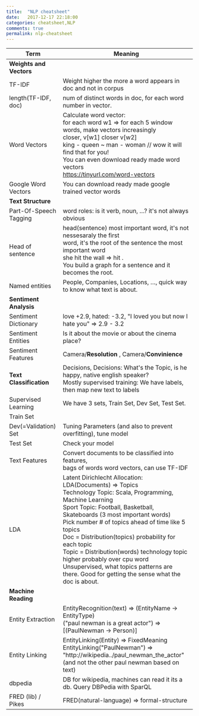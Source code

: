 ```yaml
---
title:  "NLP cheatsheet"
date:   2017-12-17 22:18:00
categories: cheatsheet,NLP
comments: true
permalink: nlp-cheatsheet
---
```


| Term                    | Meaning                                  |
| ----------------------- | ---------------------------------------- |
| **Weights and Vectors** |                                          |
| TF-IDF                  | Weight higher the more a word appears in doc and not in corpus |
| length(TF-IDF, doc)     | num of distinct words in doc, for each word number in vector. |
| Word Vectors            | Calculate word vector:<br/>for each word w1 => for each 5 window words, make vectors increasingly<br />closer, v[w1] closer v[w2]<br />king - queen ~ man - woman // wow it will find that for you!<br />You can even download ready made word vectors<br />https://tinyurl.com/word-vectors |
| Google Word Vectors     | You can download ready made google trained vector words |
| **Text Structure**      |                                          |
| Part-Of-Speech Tagging  | word roles: is it verb, noun, …? it's not always obvious |
| Head of sentence        | head(sentence) most important word, it's not nessesaraly the first<br />word, it's the root of the sentence the most important word<br />she hit the wall => hit .<br />You build a graph for a sentence and it becomes the root. |
| Named entities          | People, Companies, Locations, …, quick way to know what text is about. |
| **Sentiment Analysis**  |                                          |
| Sentiment Dictionary    | love +2.9, hated: -3.2, "I loved you but now I hate you" =>  2.9 - 3.2 |
| Sentiment Entities      | Is it about the movie or about the cinema place? |
| Sentiment Features      | Camera/**Resolution** , Camera/**Convinience** |
| **Text Classification** | Decisions, Decisions: What's the Topic, is he happy, native english speaker?<br />Mostly supervised training: We have labels, then map new text to labels |
| Supervised Learning     | We have 3 sets, Train Set, Dev Set, Test Set. |
| Train Set               |                                          |
| Dev(=Validation) Set    | Tuning Parameters (and also to prevent overfitting), tune model |
| Test Set                | Check your model                         |
| Text Features           | Convert documents to be classified into features, <br />bags of words word vectors, can use TF-IDF |
| LDA                     | Latent Dirichlecht Allocation: LDA(Documents) => Topics<br />Technology Topic: Scala, Programming, Machine Learning  <br />Sport Topic: Football, Basketball, Skateboards (3 most important words)<br />Pick number # of topics ahead of time like 5 topics<br />Doc = Distribution(topics) probability for each topic<br />Topic = Distribution(words) technology topic higher probably over cpu word<br />Unsupervised, what topics patterns are there.  Good for getting the sense what the doc is about. |
| **Machine Reading**     |                                          |
| Entity Extraction       | EntityRecognition(text) => (EntityName -> EntityType)<br />("paul newman is a great actor") => [(PaulNewman -> Person)] |
| Entity Linking          | EntityLinking(Entity) => FixedMeaning<br />EntityLinking("PaulNewman") => "http://wikipedia../paul_newman_the_actor"<br />(and not the other paul newman based on text) |
| dbpedia                 | DB for wikipedia, machines can read it its a db.  Query DBPedia with SparQL |
| FRED (lib) / Pikes      | FRED(natural-language) => formal-structure |